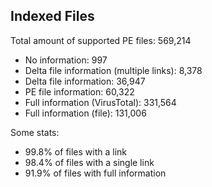## Indexed Files

<!--FileStats-->
Total amount of supported PE files: 569,214

* No information: 997
* Delta file information (multiple links): 8,378
* Delta file information: 36,947
* PE file information: 60,322
* Full information (VirusTotal): 331,564
* Full information (file): 131,006

Some stats:

* 99.8% of files with a link
* 98.4% of files with a single link
* 91.9% of files with full information
<!--/FileStats-->
